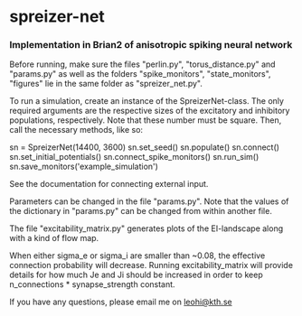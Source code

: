 # spreizer-net
### Implementation in Brian2 of anisotropic spiking neural network

Before running, make sure the files "perlin.py", "torus_distance.py" and "params.py" as well as the folders "spike_monitors", "state_monitors", "figures" lie in the same folder as "spreizer_net.py".

To run a simulation, create an instance of the SpreizerNet-class. The only required arguments are the respective sizes of the excitatory and inhibitory populations, respectively. Note that these number must be square. Then, call the necessary methods, like so:

sn = SpreizerNet(14400, 3600)
sn.set_seed()
sn.populate()
sn.connect()
sn.set_initial_potentials()
sn.connect_spike_monitors()
sn.run_sim()
sn.save_monitors('example_simulation')

See the documentation for connecting external input.

Parameters can be changed in the file "params.py". Note that the values of the dictionary in "params.py" can be changed from within another file.

The file "excitability_matrix.py" generates plots of the EI-landscape along with a kind of flow map. 

When either sigma_e or sigma_i are smaller than ~0.08, the effective connection probability will decrease. Running excitability_matrix will provide details for how much Je and Ji should be increased in order to keep n_connections * synapse_strength constant.

If you have any questions, please email me on leohi@kth.se
